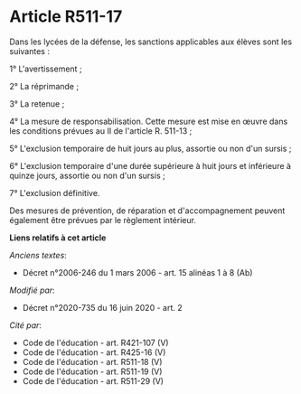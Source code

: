 # Article R511-17

Dans les lycées de la défense, les sanctions applicables aux élèves sont les suivantes :

1° L'avertissement ;

2° La réprimande ;

3° La retenue ;

4° La mesure de responsabilisation. Cette mesure est mise en œuvre dans les conditions prévues au II de l'article R. 511-13 ;

5° L'exclusion temporaire de huit jours au plus, assortie ou non d'un sursis ;

6° L'exclusion temporaire d'une durée supérieure à huit jours et inférieure à quinze jours, assortie ou non d'un sursis ;

7° L'exclusion définitive.

Des mesures de prévention, de réparation et d'accompagnement peuvent également être prévues par le règlement intérieur.

**Liens relatifs à cet article**

_Anciens textes_:

  - Décret n°2006-246 du 1 mars 2006 - art. 15 alinéas 1 à 8 (Ab)

_Modifié par_:

  - Décret n°2020-735 du 16 juin 2020 - art. 2

_Cité par_:

  - Code de l'éducation - art. R421-107 (V)
  - Code de l'éducation - art. R425-16 (V)
  - Code de l'éducation - art. R511-18 (V)
  - Code de l'éducation - art. R511-19 (V)
  - Code de l'éducation - art. R511-29 (V)

